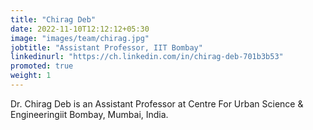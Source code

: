 ```yaml
---
title: "Chirag Deb"
date: 2022-11-10T12:12:12+05:30
image: "images/team/chirag.jpg"
jobtitle: "Assistant Professor, IIT Bombay"
linkedinurl: "https://ch.linkedin.com/in/chirag-deb-701b3b53"
promoted: true
weight: 1
---
```


Dr. Chirag Deb is an Assistant Professor at Centre For Urban Science & Engineeringiit Bombay, Mumbai, India.

